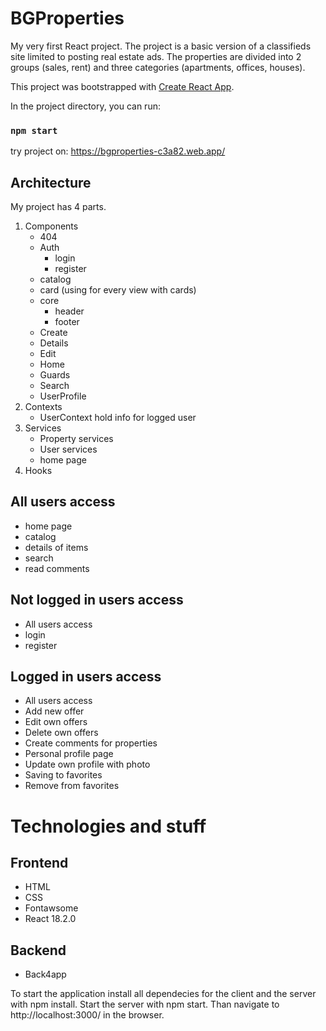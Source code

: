 # BGProperties
My very first React project. 
The project is a basic version of a classifieds site limited to posting real estate ads. The properties are divided into 2 groups (sales, rent) and three categories (apartments, offices, houses).

This project was bootstrapped with [Create React App](https://github.com/facebook/create-react-app).

In the project directory, you can run:
### `npm start`

try project on: https://bgproperties-c3a82.web.app/

## Architecture

My project has 4 parts.
 1. Components
    - 404
    - Auth
       - login
       - register
    - catalog
    - card (using for every view with cards)
    - core
       - header
       - footer
    - Create
    - Details
    - Edit
    - Home
    - Guards
    - Search
    - UserProfile
 2. Contexts
    - UserContext
        hold info for logged user    
 3. Services
    - Property services
    - User services
    - home page    
 4. Hooks

## All users access
- home page
- catalog
- details of items
- search
- read comments

## Not logged in users access
- All users access
- login
- register

## Logged in users access
- All users access
- Add new offer
- Edit own offers
- Delete own offers
- Create comments for properties
- Personal profile page
- Update own profile with photo
- Saving to favorites
- Remove from favorites


# Technologies and stuff

## Frontend
- HTML
- CSS
- Fontawsome
- React 18.2.0


## Backend
- Back4app

To start the application install all dependecies for the client and the server with npm install. Start the server with npm start. Than navigate to http://localhost:3000/ in the browser.
